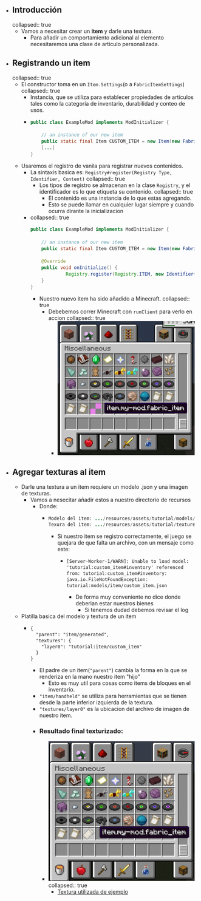 - ## Introducción
  collapsed:: true
	- Vamos a necesitar crear un **item** y darle una textura.
		- Para añadir un comportamiento adicional al elemento necesitaremos una clase de articulo personalizada.
- ## Registrando un item
  collapsed:: true
	- El constructor toma en un `Item.Settings`(o a `FabricItemSettings`)
	  collapsed:: true
		- Instancia, que se utiliza para establecer propiedades de artículos tales como la categoría de inventario, durabilidad y conteo de usos.
		- ```java
		  public class ExampleMod implements ModInitializer { 
		  
		      // an instance of our new item
		      public static final Item CUSTOM_ITEM = new Item(new FabricItemSettings().group(ItemGroup.MISC));- 
		      [...] 
		  }
		  ```
	- Usaremos el registro de vanila para registrar nuevos contenidos.
		- La sintaxis basica es: `Registry#register(Registry Type, Identifier, Content)`
		  collapsed:: true
			- Los tipos de registro se almacenan en la clase `Registry`, y el identificador es lo que etiqueta su contenido.
			  collapsed:: true
				- El contenido es una instancia de lo que estas agregando.
				- Esto se puede llamar en cualquier lugar siempre y cuando ocurra dirante la inicializacion
		- collapsed:: true
		  ```java
		  public class ExampleMod implements ModInitializer {
		  
		      // an instance of our new item
		      public static final Item CUSTOM_ITEM = new Item(new FabricItemSettings().group(ItemGroup.MISC));
		  
		      @Override
		      public void onInitialize() {
		               Registry.register(Registry.ITEM, new Identifier("tutorial", "custom_item"), CUSTOM_ITEM);
		      }
		  }
		  ```
			- Nuestro nuevo item ha sido añadido a Minecraft.
			  collapsed:: true
				- Debebemos correr Minecraft con `runClient` para verlo en accion
				  collapsed:: true
					- ![image.png](../assets/image_1657507519524_0.png)
- ## Agregar texturas al item
	- Darle una textura a un item requiere un modelo .json y una imagen de texturas.
		- Vamos a nesecitar añadir estos a nuestro directorio de recursos
			- Donde:
				- ```java
				  Modelo del item: .../resources/assets/tutorial/models/item/custom_item.json
				  Texura del item: .../resources/assets/tutorial/textures/item/custom_item.png
				  ```
					- Si nuestro item se registro correctamente, el juego se quejara de que falta un archivo, con un mensaje como este:
						- ```
						  [Server-Worker-1/WARN]: Unable to load model: 'tutorial:custom_item#inventory' referenced from: tutorial:custom_item#inventory: java.io.FileNotFoundException: tutorial:models/item/custom_item.json
						  ```
							- De forma muy conveniente no dice donde deberian estar nuestros bienes
								- Si tenemos dudad debemos revisar el log
	- Platilla basica del modelo y textura de un item
		- ```
		  {
		    "parent": "item/generated",
		    "textures": {
		      "layer0": "tutorial:item/custom_item"
		    }
		  }
		  ```
			- El padre de un item(`"parent"`) cambia la forma en la que se renderiza en la mano nuestro item "hijo"
				- Esto es muy util para cosas como items de bloques en el inventario.
			- `"item/handheld"`  se utiliza para herramientas que se tienen desde la parte inferior izquierda de la textura.
			- `"textures/layer0"` es la ubicacion del archivo de imagen de nuestro item.
			- ### **Resultado final texturizado:**
				- ![image.png](../assets/image_1657509658050_0.png)
				  collapsed:: true
					- [Textura utilizada de ejemplo](https://i.imgur.com/CqLSMEQ.png)